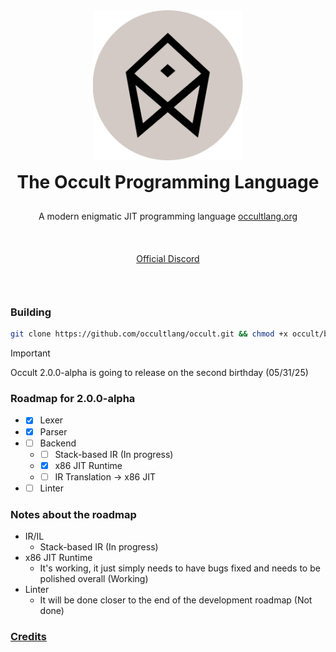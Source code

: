 <div align="center" style="display: grid; place-items: center; gap: 10px;">
  <a href="https://occultlang.org/" target="_blank">
    <img src="occult_circle.svg" width="240" alt="Occult Logo">
  </a>
  <h1 style="margin: 5px;">The Occult Programming Language</h1>
  <p align="center">A modern enigmatic JIT programming language <a href="https://occultlang.org" target="_blank">occultlang.org</a></p> <br>
  <a href="https://discord.gg/ptUACmpg3Z" target="_blank">Official Discord</a> <br><br>
</div>

### Building
```bash
git clone https://github.com/occultlang/occult.git && chmod +x occult/build.sh && ./occult/build.sh
```
> [!IMPORTANT]
> Occult 2.0.0-alpha is going to release on the second birthday (05/31/25) 

### Roadmap for 2.0.0-alpha
- - [x] Lexer
- - [x] Parser
- - [ ] Backend 
  - - [ ] Stack-based IR (In progress)
  - - [x] x86 JIT Runtime
  - - [ ] IR Translation -> x86 JIT
- - [ ] Linter
 
### Notes about the roadmap
- IR/IL
  - Stack-based IR (In progress)
- x86 JIT Runtime
  - It's working, it just simply needs to have bugs fixed and needs to be polished overall (Working)
- Linter
  - It will be done closer to the end of the development roadmap (Not done)

### [Credits](https://github.com/occultlang/occult/blob/main/CREDITS.md)
